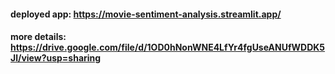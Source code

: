 #### deployed app: https://movie-sentiment-analysis.streamlit.app/

#### more details: https://drive.google.com/file/d/1OD0hNonWNE4LfYr4fgUseANUfWDDK5Jl/view?usp=sharing